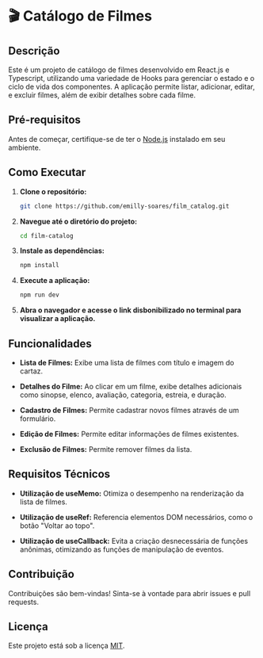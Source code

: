 # 🎬 Catálogo de Filmes

## Descrição

Este é um projeto de catálogo de filmes desenvolvido em React.js e Typescript, utilizando uma variedade de Hooks para gerenciar o estado e o ciclo de vida dos componentes. A aplicação permite listar, adicionar, editar, e excluir filmes, além de exibir detalhes sobre cada filme.

## Pré-requisitos

Antes de começar, certifique-se de ter o [Node.js](https://nodejs.org/) instalado em seu ambiente.

## Como Executar

1. **Clone o repositório:**

    ```bash
    git clone https://github.com/emilly-soares/film_catalog.git
    ```

2. **Navegue até o diretório do projeto:**

    ```bash
    cd film-catalog
    ```

3. **Instale as dependências:**

    ```bash
    npm install
    ```

4. **Execute a aplicação:**

    ```bash
    npm run dev
    ```

5. **Abra o navegador e acesse o link disbonibilizado no terminal para visualizar a aplicação.**

## Funcionalidades

- **Lista de Filmes:** Exibe uma lista de filmes com título e imagem do cartaz.

- **Detalhes do Filme:** Ao clicar em um filme, exibe detalhes adicionais como sinopse, elenco, avaliação, categoria, estreia, e duração.

- **Cadastro de Filmes:** Permite cadastrar novos filmes através de um formulário.

- **Edição de Filmes:** Permite editar informações de filmes existentes.

- **Exclusão de Filmes:** Permite remover filmes da lista.

## Requisitos Técnicos

- **Utilização de useMemo:** Otimiza o desempenho na renderização da lista de filmes.

- **Utilização de useRef:** Referencia elementos DOM necessários, como o botão "Voltar ao topo".

- **Utilização de useCallback:** Evita a criação desnecessária de funções anônimas, otimizando as funções de manipulação de eventos.

## Contribuição

Contribuições são bem-vindas! Sinta-se à vontade para abrir issues e pull requests.

## Licença

Este projeto está sob a licença [MIT](LICENSE).

